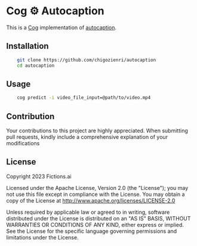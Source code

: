 # Cog ⚙️ Autocaption
This is a [Cog](https://cog.run) implementation of [autocaption](https://github.com/fictions-ai/autocaption).


##  Installation

```bash
    git clone https://github.com/chigozienri/autocaption
    cd autocaption
```
##  Usage

```bash
    cog predict -i video_file_input=@path/to/video.mp4
```


## Contribution

Your contributions to this project are highly appreciated. When submitting pull requests, kindly include a comprehensive explanation of your modifications

##  License

Copyright 2023 Fictions.ai 

Licensed under the Apache License, Version 2.0 (the "License");
you may not use this file except in compliance with the License.
You may obtain a copy of the License at http://www.apache.org/licenses/LICENSE-2.0

Unless required by applicable law or agreed to in writing, software
distributed under the License is distributed on an "AS IS" BASIS,
WITHOUT WARRANTIES OR CONDITIONS OF ANY KIND, either express or implied.
See the License for the specific language governing permissions and
limitations under the License.

